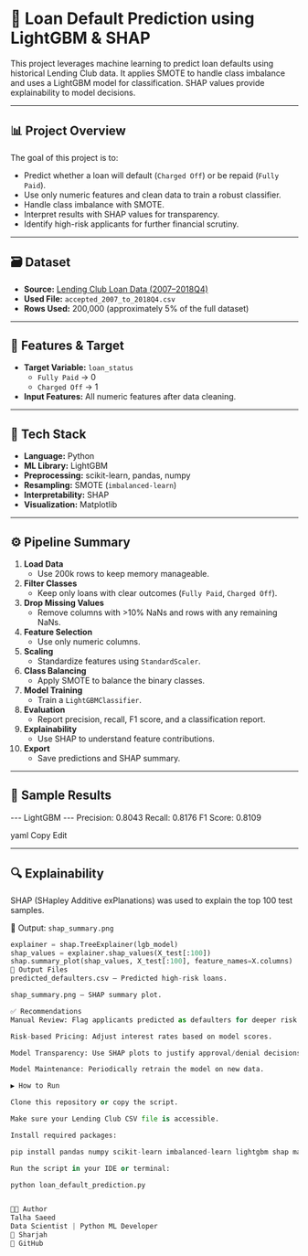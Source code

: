# 💼 Loan Default Prediction using LightGBM & SHAP

This project leverages machine learning to predict loan defaults using historical Lending Club data. It applies SMOTE to handle class imbalance and uses a LightGBM model for classification. SHAP values provide explainability to model decisions.

---

## 📊 Project Overview

The goal of this project is to:

- Predict whether a loan will default (`Charged Off`) or be repaid (`Fully Paid`).
- Use only numeric features and clean data to train a robust classifier.
- Handle class imbalance with SMOTE.
- Interpret results with SHAP values for transparency.
- Identify high-risk applicants for further financial scrutiny.

---

## 🗃️ Dataset

- **Source:** [Lending Club Loan Data (2007–2018Q4)](https://www.lendingclub.com/)
- **Used File:** `accepted_2007_to_2018Q4.csv`
- **Rows Used:** 200,000 (approximately 5% of the full dataset)

---

## 📌 Features & Target

- **Target Variable:** `loan_status`
  - `Fully Paid` → 0
  - `Charged Off` → 1
- **Input Features:** All numeric features after data cleaning.

---

## 🧰 Tech Stack

- **Language:** Python
- **ML Library:** LightGBM
- **Preprocessing:** scikit-learn, pandas, numpy
- **Resampling:** SMOTE (`imbalanced-learn`)
- **Interpretability:** SHAP
- **Visualization:** Matplotlib

---

## ⚙️ Pipeline Summary

1. **Load Data**
   - Use 200k rows to keep memory manageable.
2. **Filter Classes**
   - Keep only loans with clear outcomes (`Fully Paid`, `Charged Off`).
3. **Drop Missing Values**
   - Remove columns with >10% NaNs and rows with any remaining NaNs.
4. **Feature Selection**
   - Use only numeric columns.
5. **Scaling**
   - Standardize features using `StandardScaler`.
6. **Class Balancing**
   - Apply SMOTE to balance the binary classes.
7. **Model Training**
   - Train a `LightGBMClassifier`.
8. **Evaluation**
   - Report precision, recall, F1 score, and a classification report.
9. **Explainability**
   - Use SHAP to understand feature contributions.
10. **Export**
    - Save predictions and SHAP summary.

---

## 🧪 Sample Results

--- LightGBM --- Precision: 0.8043 Recall: 0.8176 F1 Score: 0.8109

yaml
Copy
Edit

---

## 🔍 Explainability

SHAP (SHapley Additive exPlanations) was used to explain the top 100 test samples.

📁 Output: `shap_summary.png`

```python
explainer = shap.TreeExplainer(lgb_model)
shap_values = explainer.shap_values(X_test[:100])
shap.summary_plot(shap_values, X_test[:100], feature_names=X.columns)
📂 Output Files
predicted_defaulters.csv — Predicted high-risk loans.

shap_summary.png — SHAP summary plot.

✅ Recommendations
Manual Review: Flag applicants predicted as defaulters for deeper risk assessment.

Risk-based Pricing: Adjust interest rates based on model scores.

Model Transparency: Use SHAP plots to justify approval/denial decisions.

Model Maintenance: Periodically retrain the model on new data.

▶️ How to Run

Clone this repository or copy the script.

Make sure your Lending Club CSV file is accessible.

Install required packages:

pip install pandas numpy scikit-learn imbalanced-learn lightgbm shap matplotlib

Run the script in your IDE or terminal:

python loan_default_prediction.py


👨‍💻 Author
Talha Saeed
Data Scientist | Python ML Developer
📍 Sharjah
🔗 GitHub
